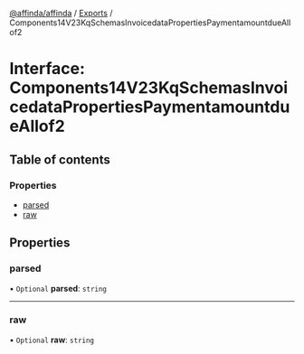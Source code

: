 [@affinda/affinda](../README.md) / [Exports](../modules.md) / Components14V23KqSchemasInvoicedataPropertiesPaymentamountdueAllof2

# Interface: Components14V23KqSchemasInvoicedataPropertiesPaymentamountdueAllof2

## Table of contents

### Properties

- [parsed](Components14V23KqSchemasInvoicedataPropertiesPaymentamountdueAllof2.md#parsed)
- [raw](Components14V23KqSchemasInvoicedataPropertiesPaymentamountdueAllof2.md#raw)

## Properties

### parsed

• `Optional` **parsed**: `string`

___

### raw

• `Optional` **raw**: `string`

